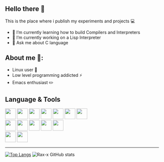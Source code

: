 ## Hello there 👋

This is the place where i publish my experiments and projects :computer:

- 🌱 I’m currently learning how to build Compilers and Interpreters
- 🔭 I’m currently working on a Lisp Interpreter
- 💬 Ask me about C language

## About me :metal::
- Linux user :penguin:
- Low level programming addicted :zap:
- Emacs enthusiast :pencil2:

## Language & Tools
<div>
  <img src="https://cdn.jsdelivr.net/gh/devicons/devicon/icons/c/c-original.svg" width="35" />
  <img src="https://cdn.jsdelivr.net/gh/devicons/devicon/icons/cplusplus/cplusplus-original.svg" width="35" />
  <img src="https://cdn.jsdelivr.net/gh/devicons/devicon/icons/java/java-original-wordmark.svg" width="35" />
  <img src="https://cdn.jsdelivr.net/gh/devicons/devicon/icons/javascript/javascript-original.svg" width="35" />
  <img src="https://cdn.jsdelivr.net/gh/devicons/devicon/icons/dart/dart-original.svg" width="35" />
  <img src="https://cdn.jsdelivr.net/gh/devicons/devicon/icons/kotlin/kotlin-original.svg" width="35" />
  <img src="https://cdn.jsdelivr.net/gh/devicons/devicon/icons/rust/rust-plain.svg" width="35" />
</div>

<div>
  <img src="https://cdn.jsdelivr.net/gh/devicons/devicon/icons/gcc/gcc-original.svg" width="35" />
  <img src="https://cdn.jsdelivr.net/gh/devicons/devicon/icons/androidstudio/androidstudio-original.svg" width="35" />
  <img src="https://cdn.jsdelivr.net/gh/devicons/devicon/icons/nodejs/nodejs-original-wordmark.svg" width="35" />
  <img src="https://cdn.jsdelivr.net/gh/devicons/devicon/icons/fedora/fedora-original.svg" width="35" />
  <img src="https://cdn.jsdelivr.net/gh/devicons/devicon/icons/android/android-original.svg" width="35" />
</div>

<div>
  <img src="https://cdn.jsdelivr.net/gh/devicons/devicon/icons/vuejs/vuejs-original.svg" width="35" />
  <img src="https://cdn.jsdelivr.net/gh/devicons/devicon/icons/flutter/flutter-original.svg"  width="35" />
</div>

--------

[![Top Langs](https://github-readme-stats.vercel.app/api/top-langs/?username=rax-x&layout=donut)](https://github.com/anuraghazra/github-readme-stats)
![Rax-x GitHub stats](https://github-readme-stats.vercel.app/api?username=rax-x&show_icons=true&bg_color=00000000)
